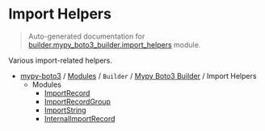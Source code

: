 # Import Helpers

> Auto-generated documentation for [builder.mypy_boto3_builder.import_helpers](https://github.com/vemel/mypy_boto3/blob/master/builder/mypy_boto3_builder/import_helpers/__init__.py) module.

Various import-related helpers.

- [mypy-boto3](../../../README.md#mypy_boto3) / [Modules](../../../MODULES.md#mypy-boto3-modules) / `Builder` / [Mypy Boto3 Builder](../index.md#mypy-boto3-builder) / Import Helpers
    - Modules
        - [ImportRecord](import_record.md#importrecord)
        - [ImportRecordGroup](import_record_group.md#importrecordgroup)
        - [ImportString](import_string.md#importstring)
        - [InternalImportRecord](internal_import_record.md#internalimportrecord)
